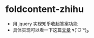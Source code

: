 # foldcontent-zhihu
* 用 jquery 实现知乎收起答案功能
* 具体实现可以看一下这篇[文章](https://segmentfault.com/a/1190000007503399) ٩(ˊᗜˋ*)و
